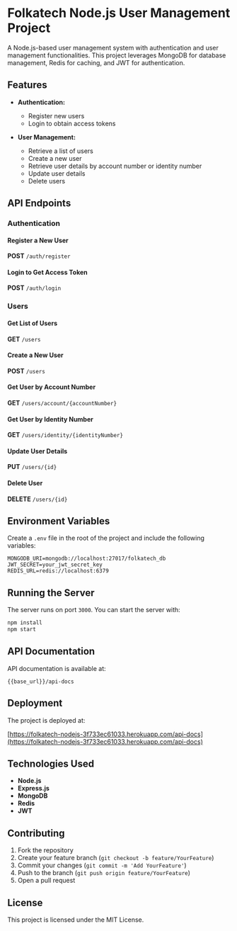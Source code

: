 # Folkatech Node.js User Management Project

A Node.js-based user management system with authentication and user management functionalities. This project leverages MongoDB for database management, Redis for caching, and JWT for authentication.

## Features

- **Authentication:**
  - Register new users
  - Login to obtain access tokens

- **User Management:**
  - Retrieve a list of users
  - Create a new user
  - Retrieve user details by account number or identity number
  - Update user details
  - Delete users

## API Endpoints

### Authentication

#### Register a New User
**POST** `/auth/register`

#### Login to Get Access Token
**POST** `/auth/login`

### Users

#### Get List of Users
**GET** `/users`

#### Create a New User
**POST** `/users`

#### Get User by Account Number
**GET** `/users/account/{accountNumber}`

#### Get User by Identity Number
**GET** `/users/identity/{identityNumber}`

#### Update User Details
**PUT** `/users/{id}`

#### Delete User
**DELETE** `/users/{id}`

## Environment Variables

Create a `.env` file in the root of the project and include the following variables:

```
MONGODB_URI=mongodb://localhost:27017/folkatech_db
JWT_SECRET=your_jwt_secret_key
REDIS_URL=redis://localhost:6379
```

## Running the Server

The server runs on port `3000`. You can start the server with:

```bash
npm install
npm start
```

## API Documentation

API documentation is available at:

```
{{base_url}}/api-docs
```

## Deployment

The project is deployed at:

[https://folkatech-nodejs-3f733ec61033.herokuapp.com/api-docs](https://folkatech-nodejs-3f733ec61033.herokuapp.com/api-docs)

## Technologies Used

- **Node.js**
- **Express.js**
- **MongoDB**
- **Redis**
- **JWT**

## Contributing

1. Fork the repository
2. Create your feature branch (`git checkout -b feature/YourFeature`)
3. Commit your changes (`git commit -m 'Add YourFeature'`)
4. Push to the branch (`git push origin feature/YourFeature`)
5. Open a pull request

## License

This project is licensed under the MIT License.
